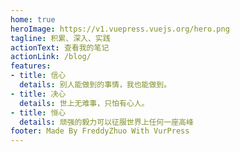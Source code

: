 ```yaml
---
home: true
heroImage: https://v1.vuepress.vuejs.org/hero.png
tagline: 积累、深入、实践
actionText: 查看我的笔记
actionLink: /blog/
features:
- title: 信心
  details: 别人能做到的事情，我也能做到。
- title: 决心
  details: 世上无难事，只怕有心人。
- title: 恒心
  details: 顽强的毅力可以征服世界上任何一座高峰
footer: Made By FreddyZhuo With VurPress
---
```

